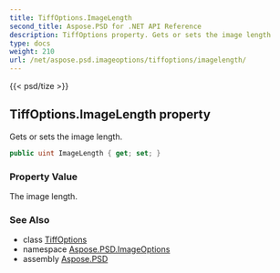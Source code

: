 ```yaml
---
title: TiffOptions.ImageLength
second_title: Aspose.PSD for .NET API Reference
description: TiffOptions property. Gets or sets the image length
type: docs
weight: 210
url: /net/aspose.psd.imageoptions/tiffoptions/imagelength/
---
```

{{< psd/tize >}}
## TiffOptions.ImageLength property

Gets or sets the image length.

```csharp
public uint ImageLength { get; set; }
```

### Property Value

The image length.

### See Also

* class [TiffOptions](../)
* namespace [Aspose.PSD.ImageOptions](../../tiffoptions/)
* assembly [Aspose.PSD](../../../)


